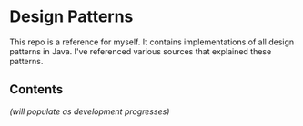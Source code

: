 Design Patterns
===============
This repo is a reference for myself. It contains implementations of all
design patterns in Java. I've referenced various sources that explained
these patterns.

Contents
--------
_(will populate as development progresses)_
